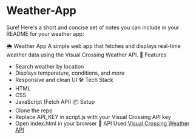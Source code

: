 # Weather-App
Sure! Here's a short and concise set of notes you can include in your README for your weather app:

🌦️ Weather App
A simple web app that fetches and displays real-time weather data using the Visual Crossing Weather API.
🚀 Features
- Search weather by location
- Displays temperature, conditions, and more
- Responsive and clean UI
🛠️ Tech Stack
- HTML
- CSS
- JavaScript (Fetch API)
📦 Setup
- Clone the repo
- Replace API_KEY in script.js with your Visual Crossing API key
- Open index.html in your browser
📡 API Used
[Visual Crossing Weather API](https://www.visualcrossing.com/weather-api/)